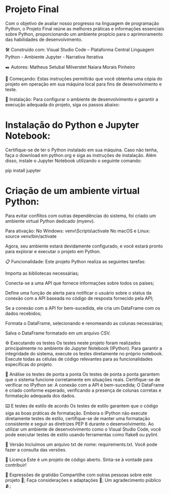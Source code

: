 # Projeto Final

Com o objetivo de avaliar nosso progresso na linguagem de programação Python, o Projeto Final reúne as melhores práticas e informações essenciais sobre Python, proporcionando um ambiente propício para o aprimoramento das habilidades de desenvolvimento.

🛠️ Construído com:
Visual Studio Code – Plataforma Central
Linguagem Python - Ambiente
Jupyter - Narrativa Iterativa

✒️ Autores:
Matheus Setubal Milverstet
Naiara Morais Pinheiro

🚀 Começando:
Estas instruções permitirão que você obtenha uma cópia do projeto em operação em sua máquina local para fins de desenvolvimento e teste.

🔧 Instalação:
Para configurar o ambiente de desenvolvimento e garantir a execução adequada do projeto, siga os passos abaixo:

# Instalação do Python e Jupyter Notebook:
Certifique-se de ter o Python instalado em sua máquina. Caso não tenha, faça o download em python.org e siga as instruções de instalação. Além disso, instale o Jupyter Notebook utilizando o seguinte comando:

pip install jupyter

# Criação de um ambiente virtual Python:
Para evitar conflitos com outras dependências do sistema, foi criado um ambiente virtual Python dedicado (myenv).

Para ativação: 
No Windows: venv\Scripts\activate
No macOS e Linux: source venv/bin/activate

Agora, seu ambiente estará devidamente configurado, e você estará pronto para explorar e executar o projeto em Python.

📋 Funcionalidade:
Este projeto Python realiza as seguintes tarefas:

Importa as bibliotecas necessárias;

Conecta-se a uma API que fornece informações sobre todos os países;

Define uma função de alerta para notificar o usuário sobre o status da conexão com a API baseada no código de resposta fornecido pela API;

Se a conexão com a API for bem-sucedida, ele cria um DataFrame com os dados recebidos;

Formata o DataFrame, selecionando e renomeando as colunas necessárias;

Salva o DataFrame formatado em um arquivo CSV.

⚙️ Executando os testes
Os testes neste projeto foram realizados principalmente no ambiente do Jupyter Notebook (IPython). Para garantir a integridade do sistema, execute os testes diretamente no próprio notebook. Execute todas as células de código relevantes para as funcionalidades específicas do projeto.

🔩 Análise os testes de ponta a ponta
Os testes de ponta a ponta garantem que o sistema funcione corretamente em situações reais. Certifique-se de verificar no IPython se:
A conexão com a API é bem-sucedida;
O DataFrame é criado conforme esperado, verificando a presença de colunas corretas e formatação adequada dos dados.

⌨️ E testes de estilo de acordo
Os testes de estilo garantem que o código siga as boas práticas de formatação. Embora o IPython não execute diretamente testes de estilo, certifique-se de manter uma formatação consistente e seguir as diretrizes PEP 8 durante o desenvolvimento.
Ao utilizar um ambiente de desenvolvimento como o Visual Studio Code, você pode executar testes de estilo usando ferramentas como flake8 ou pylint.

📌 Versão
Incluímos um arquivo txt de nome: requirements.txt. 
Você pode fazer a consulta das versões. 

📄 Licença
Este é um projeto de código aberto. Sinta-se à vontade para contribuir! 

🎁 Expressões de gratidão
Compartilhe com outras pessoas sobre este projeto 📢;
Faça considerações e adaptações 📝;
Um agradecimento público 🫂;
